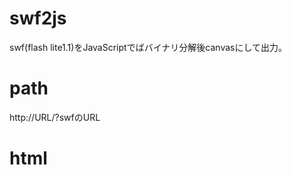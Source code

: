 swf2js
======

swf(flash lite1.1)をJavaScriptでばバイナリ分解後canvasにして出力。

# path
http://URL/?swfのURL

# html
<canvas id="swf2canvas" width="240" height="240"></canvas>
<script type="text/javascript">
    var canvas_id = "swf2canvas";
    var url = location.search.substr(1).split("&")[0];
    var swfpl = new SwfPlayer(canvas_id);
    swfpl.load(url);
    swfpl.play();
</script>

